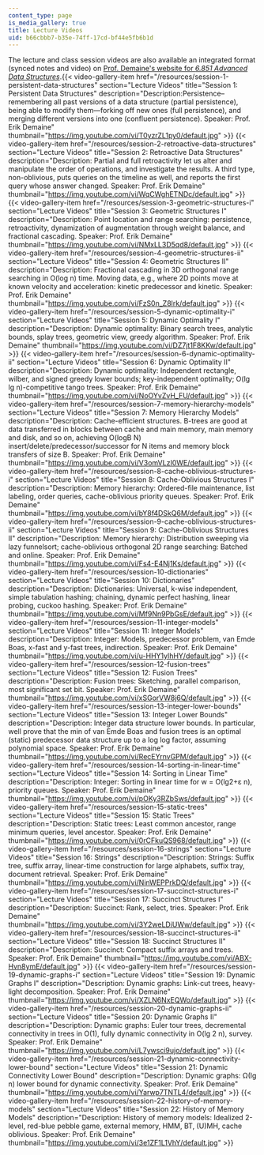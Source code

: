 ```yaml
---
content_type: page
is_media_gallery: true
title: Lecture Videos
uid: b66cbbb7-b35e-74ff-17cd-bf44e5fb6b1d
---
```


The lecture and class session videos are also available an integrated format (synced notes and video) on [Prof. Demaine's website for _6.851 Advanced Data Structures_](http://courses.csail.mit.edu/6.851/spring12/lectures/).{{< video-gallery-item href="/resources/session-1-persistent-data-structures" section="Lecture Videos" title="Session 1: Persistent Data Structures" description="Description:Persistence–remembering all past versions of a data structure (partial persistence), being able to modify them—forking off new ones (full persistence), and  merging different versions into one (confluent persistence). Speaker: Prof. Erik Demaine" thumbnail="https://img.youtube.com/vi/T0yzrZL1py0/default.jpg" >}} {{< video-gallery-item href="/resources/session-2-retroactive-data-structures" section="Lecture Videos" title="Session 2: Retroactive Data Structures" description="Description: Partial and full retroactivity let us alter and manipulate the order of operations, and investigate the results.  A third type, non-oblivious, puts queries on the timeline as well, and reports the first query whose answer changed. Speaker: Prof. Erik Demaine" thumbnail="https://img.youtube.com/vi/WqCWghETNDc/default.jpg" >}} {{< video-gallery-item href="/resources/session-3-geometric-structures-i" section="Lecture Videos" title="Session 3: Geometric Structures I" description="Description: Point location and range searching: persistence, retroactivity, dynamization of augmentation through weight balance, and fractional cascading. Speaker: Prof. Erik Demaine" thumbnail="https://img.youtube.com/vi/NMxLL3D5qd8/default.jpg" >}} {{< video-gallery-item href="/resources/session-4-geometric-structures-ii" section="Lecture Videos" title="Session 4: Geometric Structures II" description="Description: Fractional cascading in 3D orthogonal range searching in O(log n) time.  Moving data, e.g., where 2D points move at known velocity and acceleration: kinetic predecessor and kinetic. Speaker: Prof. Erik Demaine" thumbnail="https://img.youtube.com/vi/FzS0n_Z8lrk/default.jpg" >}} {{< video-gallery-item href="/resources/session-5-dynamic-optimality-i" section="Lecture Videos" title="Session 5: Dynamic Optimality I" description="Description: Dynamic optimality: Binary search trees, analytic bounds, splay trees, geometric view, greedy algorithm. Speaker: Prof. Erik Demaine" thumbnail="https://img.youtube.com/vi/DZ7jt1F8KKw/default.jpg" >}} {{< video-gallery-item href="/resources/session-6-dynamic-optimality-ii" section="Lecture Videos" title="Session 6: Dynamic Optimality II" description="Description: Dynamic optimality: Independent rectangle, wilber, and signed greedy lower bounds; key-independent optimality; O(lg lg n)-competitive tango trees. Speaker: Prof. Erik Demaine" thumbnail="https://img.youtube.com/vi/NoOYvZvH_FU/default.jpg" >}} {{< video-gallery-item href="/resources/session-7-memory-hierarchy-models" section="Lecture Videos" title="Session 7: Memory Hierarchy Models" description="Description: Cache-efficient structures. B-trees are good at data transferred in blocks between cache and main memory, main memory and disk, and so on, achieving O(logB N) insert/delete/predecessor/successor for N items and memory block transfers of size B. Speaker: Prof. Erik Demaine" thumbnail="https://img.youtube.com/vi/V3omVLzI0WE/default.jpg" >}} {{< video-gallery-item href="/resources/session-8-cache-oblivious-structures-i" section="Lecture Videos" title="Session 8: Cache-Oblivious Structures I" description="Description: Memory hierarchy: Ordered-file maintenance, list labeling, order queries, cache-oblivious priority queues. Speaker: Prof. Erik Demaine" thumbnail="https://img.youtube.com/vi/bY8f4DSkQ6M/default.jpg" >}} {{< video-gallery-item href="/resources/session-9-cache-oblivious-structures-ii" section="Lecture Videos" title="Session 9: Cache-Oblivious Structures II" description="Description: Memory hierarchy: Distribution sweeping via lazy funnelsort; cache-oblivious orthogonal 2D range searching: Batched and online. Speaker: Prof. Erik Demaine" thumbnail="https://img.youtube.com/vi/Fs4-E4Nj1Ks/default.jpg" >}} {{< video-gallery-item href="/resources/session-10-dictionaries" section="Lecture Videos" title="Session 10: Dictionaries" description="Description: Dictionaries: Universal, k-wise independent, simple tabulation hashing; chaining, dynamic perfect hashing, linear probing, cuckoo hashing. Speaker: Prof. Erik Demaine" thumbnail="https://img.youtube.com/vi/Mf9Nn9PbGsE/default.jpg" >}} {{< video-gallery-item href="/resources/session-11-integer-models" section="Lecture Videos" title="Session 11: Integer Models" description="Description: Integer: Models, predecessor problem, van Emde Boas, x-fast and y-fast trees, indirection. Speaker: Prof. Erik Demaine" thumbnail="https://img.youtube.com/vi/u-HHY1ylhHY/default.jpg" >}} {{< video-gallery-item href="/resources/session-12-fusion-trees" section="Lecture Videos" title="Session 12: Fusion Trees" description="Description: Fusion trees: Sketching, parallel comparison, most significant set bit. Speaker: Prof. Erik Demaine" thumbnail="https://img.youtube.com/vi/xSGorVW8j6Q/default.jpg" >}} {{< video-gallery-item href="/resources/session-13-integer-lower-bounds" section="Lecture Videos" title="Session 13: Integer Lower Bounds" description="Description: Integer data structure lower bounds. In particular, well prove that the min of van Emde Boas and fusion trees is an optimal (static) predecessor data structure up to a log log factor, assuming polynomial space. Speaker: Prof. Erik Demaine" thumbnail="https://img.youtube.com/vi/RecEYrnvGPM/default.jpg" >}} {{< video-gallery-item href="/resources/session-14-sorting-in-linear-time" section="Lecture Videos" title="Session 14: Sorting in Linear Time" description="Description: Integer: Sorting in linear time for w = O(lg2+ε n), priority queues. Speaker: Prof. Erik Demaine" thumbnail="https://img.youtube.com/vi/pOKy3RZbSws/default.jpg" >}} {{< video-gallery-item href="/resources/session-15-static-trees" section="Lecture Videos" title="Session 15: Static Trees" description="Description: Static trees: Least common ancestor, range minimum queries, level ancestor. Speaker: Prof. Erik Demaine" thumbnail="https://img.youtube.com/vi/0rCFkuQS968/default.jpg" >}} {{< video-gallery-item href="/resources/session-16-strings" section="Lecture Videos" title="Session 16: Strings" description="Description: Strings: Suffix tree, suffix array, linear-time construction for large alphabets, suffix tray, document retrieval. Speaker: Prof. Erik Demaine" thumbnail="https://img.youtube.com/vi/NinWEPPrkDQ/default.jpg" >}} {{< video-gallery-item href="/resources/session-17-succinct-structures-i" section="Lecture Videos" title="Session 17: Succinct Structures I" description="Description: Succinct: Rank, select, tries. Speaker: Prof. Erik Demaine" thumbnail="https://img.youtube.com/vi/3Y2weLDiUWw/default.jpg" >}} {{< video-gallery-item href="/resources/session-18-succinct-structures-ii" section="Lecture Videos" title="Session 18: Succinct Structures II" description="Description: Succinct: Compact suffix arrays and trees. Speaker: Prof. Erik Demaine" thumbnail="https://img.youtube.com/vi/ABX-Hvn8ymE/default.jpg" >}} {{< video-gallery-item href="/resources/session-19-dynamic-graphs-i" section="Lecture Videos" title="Session 19: Dynamic Graphs I" description="Description: Dynamic graphs: Link-cut trees, heavy-light decomposition. Speaker: Prof. Erik Demaine" thumbnail="https://img.youtube.com/vi/XZLN6NxEQWo/default.jpg" >}} {{< video-gallery-item href="/resources/session-20-dynamic-graphs-ii" section="Lecture Videos" title="Session 20: Dynamic Graphs II" description="Description: Dynamic graphs: Euler tour trees, decremental connectivity in trees in O(1), fully dynamic connectivity in O(lg 2 n), survey. Speaker: Prof. Erik Demaine" thumbnail="https://img.youtube.com/vi/L7ywsci9ujo/default.jpg" >}} {{< video-gallery-item href="/resources/session-21-dynamic-connectivity-lower-bound" section="Lecture Videos" title="Session 21: Dynamic Connectivity Lower Bound" description="Description: Dynamic graphs: Ω(lg n) lower bound for dynamic connectivity. Speaker: Prof. Erik Demaine" thumbnail="https://img.youtube.com/vi/Yarwp7TNTL4/default.jpg" >}} {{< video-gallery-item href="/resources/session-22-history-of-memory-models" section="Lecture Videos" title="Session 22: History of Memory Models" description="Description: History of memory models: Idealized 2-level, red-blue pebble game, external memory, HMM, BT, (U)MH, cache oblivious. Speaker: Prof. Erik Demaine" thumbnail="https://img.youtube.com/vi/3e1ZF1L1VhY/default.jpg" >}}